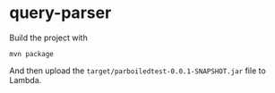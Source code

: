 # query-parser

Build the project with
```
mvn package
```

And then upload the `target/parboiledtest-0.0.1-SNAPSHOT.jar` file to Lambda.
